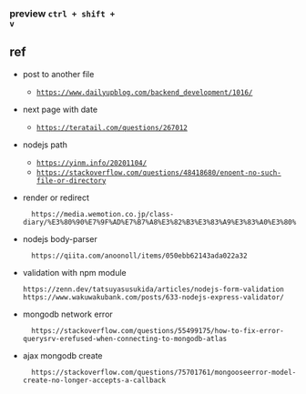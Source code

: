 ### preview <code>ctrl + shift + v</code>

## ref
- post to another file 
  - <code>https://www.dailyupblog.com/backend_development/1016/</code>
- next page with date
  - <code>https://teratail.com/questions/267012</code>
- nodejs path
  - <code>https://yinm.info/20201104/</code>  
  - <code>https://stackoverflow.com/questions/48418680/enoent-no-such-file-or-directory</code>  
- render or redirect
  ```
    https://media.wemotion.co.jp/class-diary/%E3%80%90%E7%9F%AD%E7%B7%A8%E3%82%B3%E3%83%A9%E3%83%A0%E3%80%91render%E3%81%A8redirect%E3%81%AE%E9%81%95%E3%81%84%E3%81%A3%E3%81%A6%E4%BD%95%EF%BC%9F%E3%80%90rails%E3%80%91/
  ```

- nodejs body-parser  
  ```
    https://qiita.com/anoonoll/items/050ebb62143ada022a32
  ```

- validation with npm module  
  ```
  https://zenn.dev/tatsuyasusukida/articles/nodejs-form-validation  
  https://www.wakuwakubank.com/posts/633-nodejs-express-validator/
  ```

- mongodb network error  
  ```
    https://stackoverflow.com/questions/55499175/how-to-fix-error-querysrv-erefused-when-connecting-to-mongodb-atlas
   ```

- ajax mongodb create
  ```
    https://stackoverflow.com/questions/75701761/mongooseerror-model-create-no-longer-accepts-a-callback
  ```
